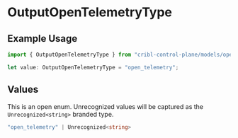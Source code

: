 # OutputOpenTelemetryType

## Example Usage

```typescript
import { OutputOpenTelemetryType } from "cribl-control-plane/models/operations";

let value: OutputOpenTelemetryType = "open_telemetry";
```

## Values

This is an open enum. Unrecognized values will be captured as the `Unrecognized<string>` branded type.

```typescript
"open_telemetry" | Unrecognized<string>
```
